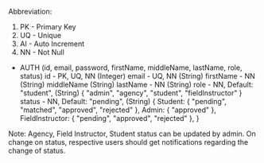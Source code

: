 Abbreviation: 
1. PK - Primary Key
2. UQ - Unique
3. AI - Auto Increment
4. NN - Not Null

- AUTH (id, email, password, firstName, middleName, lastName, role, status)
id - PK, UQ, NN (Integer)
email - UQ, NN (String)
firstName - NN (String)
middleName (String)
lastName - NN (String)
role - NN, Default: "student", (String) { "admin", "agency", "student", "fieldInstructor" }
status - NN, Default: "pending", (String) { 
                        Student: { "pending", "matched", "approved", "rejected" },
                        Admin: { "approved" },
                        FieldInstructor: { "pending", "approved", "rejected" },
                     }

Note: Agency, Field Instructor, Student status can be updated by admin.
On change on status, respective users should get notifications regarding the change of status.